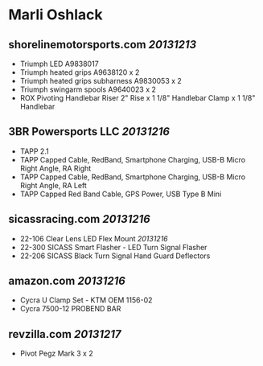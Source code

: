 # Marli Oshlack

## shorelinemotorsports.com _20131213_
  * Triumph LED A9838017
  * Triumph heated grips A9638120 x 2
  * Triumph heated grips subharness A9830053 x 2
  * Triumph swingarm spools A9640023 x 2
  * ROX Pivoting Handlebar Riser 2" Rise x 1 1/8" Handlebar Clamp x 1 1/8" Handlebar

## 3BR Powersports LLC _20131216_
  * TAPP 2.1
  * TAPP Capped Cable, RedBand, Smartphone Charging, USB-B Micro Right Angle, RA Right
  * TAPP Capped Cable, RedBand, Smartphone Charging, USB-B Micro Right Angle, RA Left
  * TAPP Capped Red Band Cable, GPS Power, USB Type B Mini

## sicassracing.com _20131216_
  * 22-106  Clear Lens LED Flex Mount _20131216_
  * 22-300  SICASS Smart Flasher - LED Turn Signal Flasher
  * 22-206  SICASS Black Turn Signal Hand Guard Deflectors

## amazon.com _20131216_
  * Cycra U Clamp Set - KTM OEM 1156-02
  * Cycra 7500-12 PROBEND BAR

## revzilla.com _20131217_
  * Pivot Pegz Mark 3 x 2
